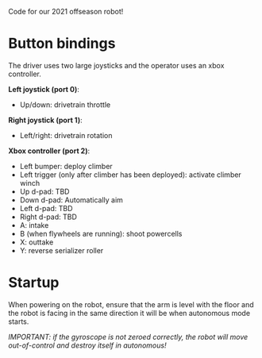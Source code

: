 Code for our 2021 offseason robot!

# Button bindings
The driver uses two large joysticks and the operator uses an xbox controller.

**Left joystick (port 0)**:
 - Up/down: drivetrain throttle
 
**Right joystick (port 1)**:
 - Left/right: drivetrain rotation
 
**Xbox controller (port 2)**:
 - Left bumper: deploy climber
 - Left trigger (only after climber has been deployed): activate climber winch
 - Up d-pad: TBD
 - Down d-pad: Automatically aim
 - Left d-pad: TBD
 - Right d-pad: TBD
 - A: intake
 - B (when flywheels are running): shoot powercells
 - X: outtake
 - Y: reverse serializer roller
 
# Startup
When powering on the robot, ensure that the arm is level with the floor and the robot is facing in the same direction it will be when autonomous mode starts.

*IMPORTANT: if the gyroscope is not zeroed correctly, the robot will move out-of-control and destroy itself in autonomous!*
